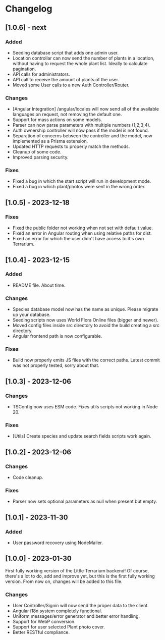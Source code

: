 # Changelog

## [1.0.6] - next

### Added

- Seeding database script that adds one admin user.
- Location controllar can now send the number of plants in a location, without
having to request the whole plant list. Ideally to calculate pagination.
- API calls for administrators.
- API call to receive the amount of plants of the user.
- Moved some User calls to a new Auth Controller/Router.

### Changes

- [Angular Integration] /angular/locales will now send all of the available
languages on request, not removing the default one.
- Support for mass actions on some models.
- Parser can now parse parameters with multiple numbers (1;2;3;4).
- Auth ownership controller will now pass if the model is not found.
- Separation of concerns between the controller and the model, now implemented
as a Prisma extension.
- Updated HTTP requests to properly match the methods.
- Cleanup of some code.
- Improved parsing security.

### Fixes

- Fixed a bug in which the start script will run in development mode.
- Fixed a bug in which plant/photos were sent in the wrong order.

## [1.0.5] - 2023-12-18

### Fixes

- Fixed the public folder not working when not set with default value.
- Fixed an error in Angular routing when using relative paths for dist.
- Fixed an error for which the user didn't have access to it's own Terrarium.

## [1.0.4] - 2023-12-15

### Added

- README file. About time.

### Changes

- Species database model now has the name as unique. Please migrate up your
database.
- Seeding scripts now uses World Flora Online files (bigger and newer).
- Moved config files inside src directory to avoid the build creating a src
directory.
- Angular frontend path is now configurable.

### Fixes

- Build now properly emits JS files with the correct paths. Latest commit was
not properly tested, sorry about that.

## [1.0.3] - 2023-12-06

### Changes

- TSConfig now uses ESM code. Fixes utils scripts not working in Node 20.

### Fixes

- [Utils] Create species and update search fields scripts work again.

## [1.0.2] - 2023-12-06

### Changes

- Code cleanup.

### Fixes

- Parser now sets optional parameters as null when present but empty.

## [1.0.1] - 2023-11-30

### Added

- User password recovery using NodeMailer.

## [1.0.0] - 2023-01-30

First fully working version of the Little Terrarium backend! Of course, there's
a lot to do, add and improve yet, but this is the first fully working version.
From now on, changes will be added to this file.

### Changes

- User Controller/Signin will now send the proper data to the client.
- Angular i18n system completely functional.
- Uniform messages/error generator and better error handling.
- Support for WebP conversion.
- Support for user selected Plant photo cover.
- Better RESTful compliance.
